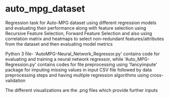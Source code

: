 # auto_mpg_dataset
Regression task for Auto-MPG dataset using different regression models and evaluating their performance along with 
feature selection using Recursive Feature Selection, Forward Feature Selection and also using correlation matrix and
heatmaps to select non-redundant features/attributes from the dataset and then evaluating model metrics

Python 3 file- 'AutoMPG-Neural_Network_Regressor.py' contains code for evaluating and training a neural network regressor,
while 'Auto_MPG-Regression.py' contains codes for file preprocessing using 'fancyimpute' package for imputing missing values
in input CSV file followed by data preprocessing steps and having multiple regression algorithms using cross-validation

The different visualizations are the .png files which provide further inputs
